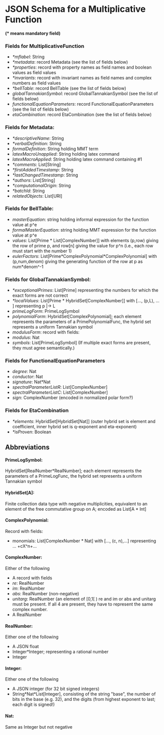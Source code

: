 
# JSON Schema for a Multiplicative Function

**(\* means mandatory field)**

### Fields for MultiplicativeFunction
- _\*mflabel_: String
- _\*metadata_: record Metadata (see the list of fields below)
- _\*properties_: record with property names as field names and boolean values as field values
- _\*invariants_: record with invariant names as field names and complex numbers as field values
- _\*bellTable_: record BellTable  (see the list of fields below)
- _globalTannakianSymbol_: record GlobalTannakianSymbol (see the list of fields below)
- _functionalEquationParameters_: record FunctionalEquationParameters (see the list of fields below)
- _etaCombination_: record EtaCombination (see the list of fields below)
 
### Fields for Metadata:
- _\*descriptiveName_: String
- _\*verbalDefinition_: String
- _formalDefinition_: String holding MMT term
- _latexMacroUnapplied_: String holding latex command 
- _latexMacroApplied_: String holding latex command containing #1
- _\*comments_: List[String]
- _\*firstAddedTimestamp_: String
- _\*lastChangedTimestamp_: String
- _\*authors_: List[String]
- _\*computationalOrigin_: String
- _\*batchId_: String
- _relatedObjects_: List[URI]
 
### Fields for BellTable:
- _masterEquation_: string holding informal expression for the function value at p^e
- _formalMasterEquation_: string holding MMT expression for the function value at p^e
- _values_: List[Prime \* List[ComplexNumber]]  with elements (p,row) giving the row of prime p, and row[n] giving the value for p^n (i.e., each row must start with the number 1)
- _eulerFactors_: List[Prime\*ComplexPolynomial\*ComplexPolynomial] with (p,num,denom) giving the generating function of the row at p as num\*denom^-1

### Fields for GlobalTannakianSymbol:
- _\*exceptionalPrimes_: List[Prime] representing the numbers for which the exact forms are not correct
- _\*localValues_: List[Prime \* HybridSet[ComplexNumber]] with [..., (p,L), ... ] representing p |-> L 
- _primeLogForm_: PrimeLogSymbol
- _polynomialForm_: HybridSet[ComplexPolynomial]; each element represents the parameters of a PrimePolynomialFunc, the hybrid set represents a uniform Tannakian symbol
- _modulusForm_: record with fields:
 - _modulus_: Nat
 - _symbols_: List[PrimeLogSymbol]
(If multiple exact forms are present, they must agree semantically.)

### Fields for FunctionalEquationParameters
- _degree_: Nat
- _conductor_: Nat
- _signature_: Nat\*Nat
- _spectralParameterListR_: List[ComplexNumber]
- _spectralParameterListC_: List[ComplexNumber]
- _sign_: ComplexNumber (encoded in normalized polar form?)

### Fields for EtaCombination
- _\*elements_: HybridSet[HybridSet[Nat]] (outer hybrid set is element and coefficient, inner hybrid set is q-exponent and eta-exponent)
- _\*isProven_: Boolean

## Abbreviations

#### PrimeLogSymbol:
HybridSet[RealNumber\*RealNumber]; each element represents the parameters of a PrimeLogFunc, the hybrid set represents a uniform Tannakian symbol

#### HybridSet[A]:
Finite collection data type with negative multiplicities, equivalent to an element of the free commutative group on A; encoded as List[A \* Int]

#### ComplexPolynomial: 
Record with fields:
- monomials: List[ComplexNumber \* Nat] with [..., (c, n),...] representing ... +cX^n+...

#### ComplexNumber:
Either of the following
- A record with fields
 - _re_: RealNumber
 - _im_: RealNumber
 - _abs_: RealNumber (non-negative)
 - _unitarg_: RealNumber (an element of [0,1[ )
re and im or abs and unitarg must be present. If all 4 are present, they have to represent the same complex number.
- A RealNumber

#### RealNumber: 
Either one of the following
- A JSON float
- Integer\*Integer; representing a rational number
- Integer

#### Integer: 
Either one of the following
- A JSON integer (for 32 bit signed integers)
- String\*Nat\*List[Integer], consisting of the string "base", the number of bits in the base (e.g. 32), and the digits (from highest exponent to last; each digit is signed!)

#### Nat: 
Same as Integer but not negative

